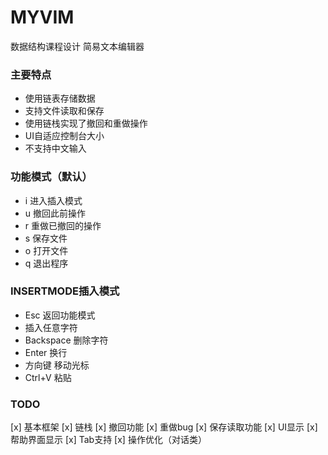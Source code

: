 # MYVIM
数据结构课程设计 简易文本编辑器
### 主要特点
- 使用链表存储数据
- 支持文件读取和保存
- 使用链栈实现了撤回和重做操作
- UI自适应控制台大小
- 不支持中文输入
### 功能模式（默认）
- i 进入插入模式
- u 撤回此前操作
- r 重做已撤回的操作
- s 保存文件
- o 打开文件
- q 退出程序
### INSERTMODE插入模式

- Esc 返回功能模式
- 插入任意字符
- Backspace 删除字符
- Enter 换行
- 方向键 移动光标
- Ctrl+V 粘贴
### TODO
[x] 基本框架
[x] 链栈
[x] 撤回功能
[x] 重做bug
[x] 保存读取功能
[x] UI显示
[x] 帮助界面显示
[x] Tab支持
[x] 操作优化（对话类）
